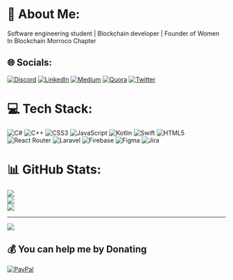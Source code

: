 # 💫 About Me:
Software engineering student | Blockchain developer | Founder of Women In Blockchain Morroco Chapter


## 🌐 Socials:
[![Discord](https://img.shields.io/badge/Discord-%237289DA.svg?logo=discord&logoColor=white)](htttps://discord.gg/dfsfsdf) [![LinkedIn](https://img.shields.io/badge/LinkedIn-%230077B5.svg?logo=linkedin&logoColor=white)](https://linkedin.com/in/dfsdf) [![Medium](https://img.shields.io/badge/Medium-12100E?logo=medium&logoColor=white)](https://medium.com/@sdfsdf) [![Quora](https://img.shields.io/badge/Quora-%23B92B27.svg?logo=Quora&logoColor=white)](https://quora.com/profile/sdfsdf) [![Twitter](https://img.shields.io/badge/Twitter-%231DA1F2.svg?logo=Twitter&logoColor=white)](https://twitter.com/sdfsdfdfdssdf) 

# 💻 Tech Stack:
![C#](https://img.shields.io/badge/c%23-%23239120.svg?style=for-the-badge&logo=c-sharp&logoColor=white) ![C++](https://img.shields.io/badge/c++-%2300599C.svg?style=for-the-badge&logo=c%2B%2B&logoColor=white) ![CSS3](https://img.shields.io/badge/css3-%231572B6.svg?style=for-the-badge&logo=css3&logoColor=white) ![JavaScript](https://img.shields.io/badge/javascript-%23323330.svg?style=for-the-badge&logo=javascript&logoColor=%23F7DF1E) ![Kotlin](https://img.shields.io/badge/kotlin-%230095D5.svg?style=for-the-badge&logo=kotlin&logoColor=white) ![Swift](https://img.shields.io/badge/swift-F54A2A?style=for-the-badge&logo=swift&logoColor=white) ![HTML5](https://img.shields.io/badge/html5-%23E34F26.svg?style=for-the-badge&logo=html5&logoColor=white) ![React Router](https://img.shields.io/badge/React_Router-CA4245?style=for-the-badge&logo=react-router&logoColor=white) ![Laravel](https://img.shields.io/badge/laravel-%23FF2D20.svg?style=for-the-badge&logo=laravel&logoColor=white) ![Firebase](https://img.shields.io/badge/firebase-%23039BE5.svg?style=for-the-badge&logo=firebase) 	![Figma](https://img.shields.io/badge/figma-%23F24E1E.svg?style=for-the-badge&logo=figma&logoColor=white) ![Jira](https://img.shields.io/badge/jira-%230A0FFF.svg?style=for-the-badge&logo=jira&logoColor=white)
# 📊 GitHub Stats:
![](https://github-readme-stats.vercel.app/api?username=brlife&theme=dark&hide_border=true&include_all_commits=true&count_private=true)<br/>
![](https://github-readme-streak-stats.herokuapp.com/?user=brlife&theme=dark&hide_border=true)<br/>
![](https://github-readme-stats.vercel.app/api/top-langs/?username=brlife&theme=dark&hide_border=true&include_all_commits=true&count_private=true&layout=compact)

---
[![](https://visitcount.itsvg.in/api?id=brlife&icon=0&color=0)](https://visitcount.itsvg.in)

  ## 💰 You can help me by Donating
  [![PayPal](https://img.shields.io/badge/PayPal-00457C?style=for-the-badge&logo=paypal&logoColor=white)](https://paypal.me/kjhkj) 

  
<!-- Proudly created with GPRM ( https://gprm.itsvg.in ) -->
